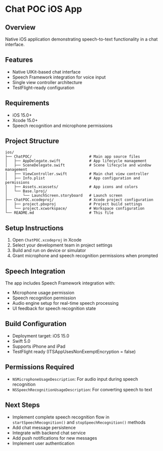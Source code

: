 # Chat POC iOS App

## Overview
Native iOS application demonstrating speech-to-text functionality in a chat interface.

## Features
- Native UIKit-based chat interface
- Speech Framework integration for voice input
- Single view controller architecture
- TestFlight-ready configuration

## Requirements
- iOS 15.0+
- Xcode 15.0+
- Speech recognition and microphone permissions

## Project Structure
```
ios/
├── ChatPOC/                          # Main app source files
│   ├── AppDelegate.swift             # App lifecycle management
│   ├── SceneDelegate.swift           # Scene lifecycle and window management
│   ├── ViewController.swift          # Main chat view controller
│   ├── Info.plist                    # App configuration and permissions
│   ├── Assets.xcassets/              # App icons and colors
│   └── Base.lproj/
│       └── LaunchScreen.storyboard   # Launch screen
├── ChatPOC.xcodeproj/                # Xcode project configuration
│   ├── project.pbxproj               # Project build settings
│   └── project.xcworkspace/          # Workspace configuration
└── README.md                         # This file
```

## Setup Instructions
1. Open `ChatPOC.xcodeproj` in Xcode
2. Select your development team in project settings
3. Build and run on device or simulator
4. Grant microphone and speech recognition permissions when prompted

## Speech Integration
The app includes Speech Framework integration with:
- Microphone usage permission
- Speech recognition permission
- Audio engine setup for real-time speech processing
- UI feedback for speech recognition state

## Build Configuration
- Deployment target: iOS 15.0
- Swift 5.0
- Supports iPhone and iPad
- TestFlight ready (ITSAppUsesNonExemptEncryption = false)

## Permissions Required
- `NSMicrophoneUsageDescription`: For audio input during speech recognition
- `NSSpeechRecognitionUsageDescription`: For converting speech to text

## Next Steps
- Implement complete speech recognition flow in `startSpeechRecognition()` and `stopSpeechRecognition()` methods
- Add chat message persistence
- Integrate with backend chat service
- Add push notifications for new messages
- Implement user authentication